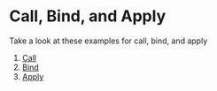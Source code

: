 # Call, Bind, and Apply

Take a look at these examples for call, bind, and apply

1. [Call](call.md)
2. [Bind](bind.md)
3. [Apply](apply.md)
